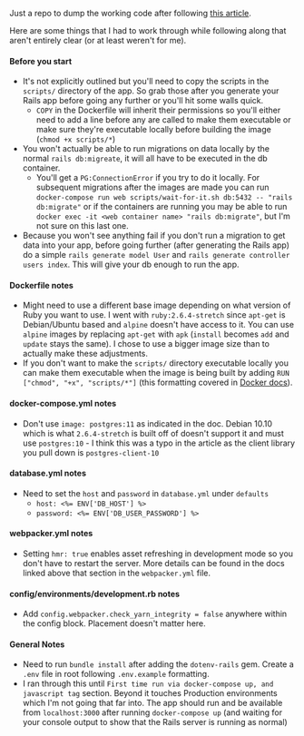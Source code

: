 Just a repo to dump the working code after following [this article](https://medium.com/@dirkdk/running-a-rails-app-with-webpacker-and-docker-8d29153d3446).

Here are some things that I had to work through while following along that aren't entirely clear (or at least weren't for me).

#### Before you start
- It's not explicitly outlined but you'll need to copy the scripts in the `scripts/` directory of the app. So grab those after you generate your Rails app before going any further or you'll hit some walls quick.
  - `COPY` in the Dockerfile will inherit their permissions so you'll either need to add a line before any are called to make them executable or make sure they're executable locally before building the image (`chmod +x scripts/*`)
- You won't actually be able to run migrations on data locally by the normal `rails db:migreate`, it will all have to be executed in the db container.
  - You'll get a `PG:ConnectionError` if you try to do it locally. For subsequent migrations after the images are made you can run `docker-compose run web scripts/wait-for-it.sh db:5432 -- "rails db:migrate"` or if the containers are running you may be able to run `docker exec -it <web container name> "rails db:migrate"`, but I'm not sure on this last one.
- Because you won't see anything fail if you don't run a migration to get data into your app, before going further (after generating the Rails app) do a simple `rails generate model User` and `rails generate controller users index`. This will give your db enough to run the app.

#### Dockerfile notes
- Might need to use a different base image depending on what version of Ruby you want to use. I went with `ruby:2.6.4-stretch` since `apt-get` is Debian/Ubuntu based and `alpine` doesn't have access to it. You can use `alpine` images by replacing `apt-get` with `apk` (`install` becomes `add` and `update` stays the same). I chose to use a bigger image size than to actually make these adjustments.
- If you don't want to make the `scripts/` directory executable locally you can make them executable when the image is being built by adding `RUN ["chmod", "+x", "scripts/*"]` (this formatting covered in [Docker docs](https://docs.docker.com/engine/reference/builder/)).

#### docker-compose.yml notes
- Don't use `image: postgres:11` as indicated in the doc. Debian 10.10 which is what `2.6.4-stretch` is built off of doesn't support it and must use `postgres:10` - I think this was a typo in the article as the client library you pull down is `postgres-client-10`

#### database.yml notes
- Need to set the `host` and `password` in `database.yml` under `defaults`
  - `host: <%= ENV['DB_HOST'] %>`
  - `password: <%= ENV['DB_USER_PASSWORD'] %>`

#### webpacker.yml notes
- Setting `hmr: true` enables asset refreshing in development mode so you don't have to restart the server. More details can be found in the docs linked above that section in the `webpacker.yml` file.

#### config/environments/development.rb notes
- Add `config.webpacker.check_yarn_integrity = false` anywhere within the config block. Placement doesn't matter here.

#### General Notes
- Need to run `bundle install` after adding the `dotenv-rails` gem. Create a `.env` file in root following `.env.example` formatting.
- I ran through this until `First time run via docker-compose up, and javascript tag` section. Beyond it touches Production environments which I'm not going that far into. The app should run and be available from `localhost:3000` after running `docker-compose up` (and waiting for your console output to show that the Rails server is running as normal)
